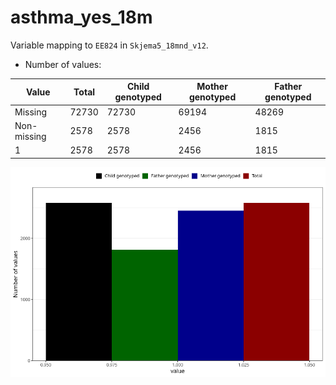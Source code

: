 # asthma_yes_18m
Variable mapping to `EE824` in `Skjema5_18mnd_v12`.
- Number of values:

| Value | Total | Child genotyped | Mother genotyped | Father genotyped |
| ----- | ----- | --------------- | ---------------- | ---------------- |
| Missing | 72730 | 72730 | 69194 | 48269 |
| Non-missing | 2578 | 2578 | 2456 | 1815 |
| 1 | 2578 | 2578 | 2456 | 1815 |



![](asthma_yes_18m_n.png)



